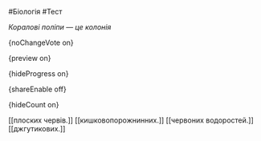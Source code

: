 #Біологія #Тест

*Коралові поліпи — це колонія*

{noChangeVote on}

{preview on}

{hideProgress on}

{shareEnable off}

{hideCount on}

[[плоских червів.]]
[[кишковопорожнинних.]]
[[червоних водоростей.]]
[[джгутикових.]]
